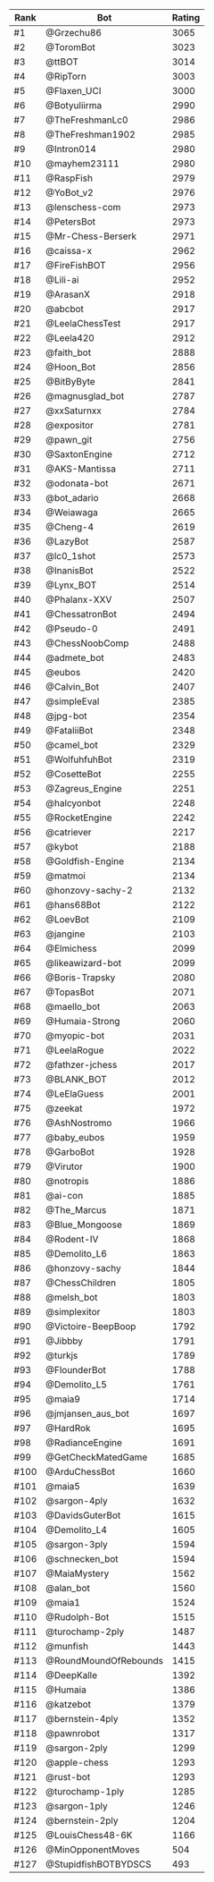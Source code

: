 Rank|Bot|Rating
---|---|---
#1|@Grzechu86|3065
#2|@ToromBot|3023
#3|@ttBOT|3014
#4|@RipTorn|3003
#5|@Flaxen_UCI|3000
#6|@Botyuliirma|2990
#7|@TheFreshmanLc0|2986
#8|@TheFreshman1902|2985
#9|@Intron014|2980
#10|@mayhem23111|2980
#11|@RaspFish|2979
#12|@YoBot_v2|2976
#13|@lenschess-com|2973
#14|@PetersBot|2973
#15|@Mr-Chess-Berserk|2971
#16|@caissa-x|2962
#17|@FireFishBOT|2956
#18|@Lili-ai|2952
#19|@ArasanX|2918
#20|@abcbot|2917
#21|@LeelaChessTest|2917
#22|@Leela420|2912
#23|@faith_bot|2888
#24|@Hoon_Bot|2856
#25|@BitByByte|2841
#26|@magnusglad_bot|2787
#27|@xxSaturnxx|2784
#28|@expositor|2781
#29|@pawn_git|2756
#30|@SaxtonEngine|2712
#31|@AKS-Mantissa|2711
#32|@odonata-bot|2671
#33|@bot_adario|2668
#34|@Weiawaga|2665
#35|@Cheng-4|2619
#36|@LazyBot|2587
#37|@lc0_1shot|2573
#38|@InanisBot|2522
#39|@Lynx_BOT|2514
#40|@Phalanx-XXV|2507
#41|@ChessatronBot|2494
#42|@Pseudo-0|2491
#43|@ChessNoobComp|2488
#44|@admete_bot|2483
#45|@eubos|2420
#46|@Calvin_Bot|2407
#47|@simpleEval|2385
#48|@jpg-bot|2354
#49|@FataliiBot|2348
#50|@camel_bot|2329
#51|@WolfuhfuhBot|2319
#52|@CosetteBot|2255
#53|@Zagreus_Engine|2251
#54|@halcyonbot|2248
#55|@RocketEngine|2242
#56|@catriever|2217
#57|@kybot|2188
#58|@Goldfish-Engine|2134
#59|@matmoi|2134
#60|@honzovy-sachy-2|2132
#61|@hans68Bot|2122
#62|@LoevBot|2109
#63|@jangine|2103
#64|@Elmichess|2099
#65|@likeawizard-bot|2099
#66|@Boris-Trapsky|2080
#67|@TopasBot|2071
#68|@maello_bot|2063
#69|@Humaia-Strong|2060
#70|@myopic-bot|2031
#71|@LeelaRogue|2022
#72|@fathzer-jchess|2017
#73|@BLANK_BOT|2012
#74|@LeElaGuess|2001
#75|@zeekat|1972
#76|@AshNostromo|1966
#77|@baby_eubos|1959
#78|@GarboBot|1928
#79|@Virutor|1900
#80|@notropis|1886
#81|@ai-con|1885
#82|@The_Marcus|1871
#83|@Blue_Mongoose|1869
#84|@Rodent-IV|1868
#85|@Demolito_L6|1863
#86|@honzovy-sachy|1844
#87|@ChessChildren|1805
#88|@melsh_bot|1803
#89|@simplexitor|1803
#90|@Victoire-BeepBoop|1792
#91|@Jibbby|1791
#92|@turkjs|1789
#93|@FlounderBot|1788
#94|@Demolito_L5|1761
#95|@maia9|1714
#96|@jmjansen_aus_bot|1697
#97|@HardRok|1695
#98|@RadianceEngine|1691
#99|@GetCheckMatedGame|1685
#100|@ArduChessBot|1660
#101|@maia5|1639
#102|@sargon-4ply|1632
#103|@DavidsGuterBot|1615
#104|@Demolito_L4|1605
#105|@sargon-3ply|1594
#106|@schnecken_bot|1594
#107|@MaiaMystery|1562
#108|@alan_bot|1560
#109|@maia1|1524
#110|@Rudolph-Bot|1515
#111|@turochamp-2ply|1487
#112|@munfish|1443
#113|@RoundMoundOfRebounds|1415
#114|@DeepKalle|1392
#115|@Humaia|1386
#116|@katzebot|1379
#117|@bernstein-4ply|1352
#118|@pawnrobot|1317
#119|@sargon-2ply|1299
#120|@apple-chess|1293
#121|@rust-bot|1293
#122|@turochamp-1ply|1285
#123|@sargon-1ply|1246
#124|@bernstein-2ply|1204
#125|@LouisChess48-6K|1166
#126|@MinOpponentMoves|504
#127|@StupidfishBOTBYDSCS|493
